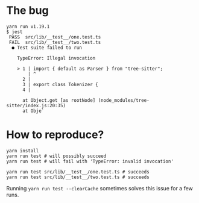 # The bug

```
yarn run v1.19.1
$ jest
 PASS  src/lib/__test__/one.test.ts
 FAIL  src/lib/__test__/two.test.ts
  ● Test suite failed to run

    TypeError: Illegal invocation

    > 1 | import { default as Parser } from "tree-sitter";
        | ^
      2 |
      3 | export class Tokenizer {
      4 |

      at Object.get [as rootNode] (node_modules/tree-sitter/index.js:20:35)
      at Obje`
```

# How to reproduce?

```
yarn install
yarn run test # will possibly succeed
yarn run test # will fail with 'TypeError: invalid invocation'

yarn run test src/lib/__test__/one.test.ts # succeeds
yarn run test src/lib/__test__/two.test.ts # succeeds
```

Running `yarn run test --clearCache` sometimes solves this issue for a few runs.


